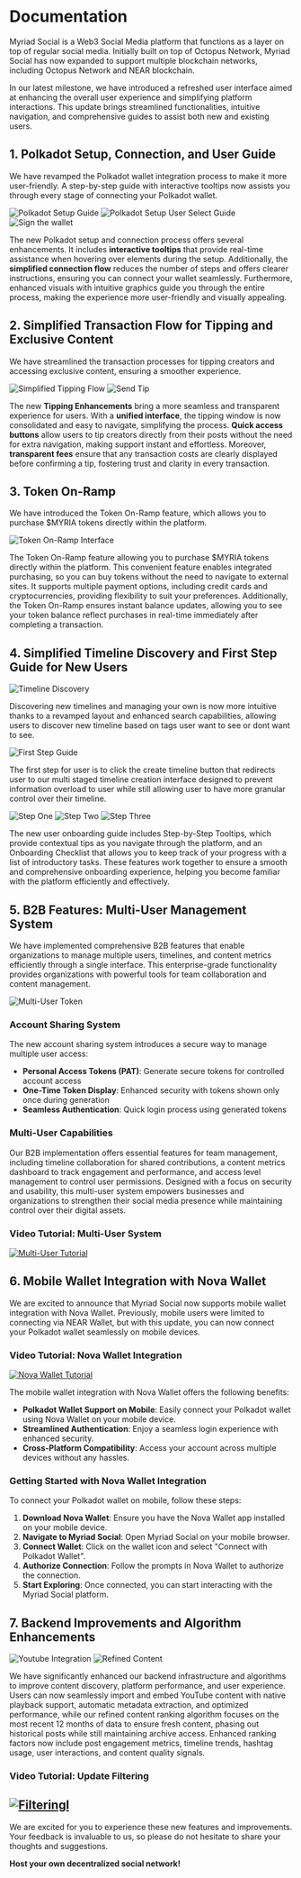 # Documentation

Myriad Social is a Web3 Social Media platform that functions as a layer on top of regular social media. Initially built on top of Octopus Network, Myriad Social has now expanded to support multiple blockchain networks, including Octopus Network and NEAR blockchain.

In our latest milestone, we have introduced a refreshed user interface aimed at enhancing the overall user experience and simplifying platform interactions. This update brings streamlined functionalities, intuitive navigation, and comprehensive guides to assist both new and existing users.

## 1. Polkadot Setup, Connection, and User Guide

We have revamped the Polkadot wallet integration process to make it more user-friendly. A step-by-step guide with interactive tooltips now assists you through every stage of connecting your Polkadot wallet.

![Polkadot Setup Guide](./select-wallet.png)
![Polkadot Setup User Select Guide](./select-user.png)
![Sign the wallet](./wallet-sign-in.png)

The new Polkadot setup and connection process offers several enhancements. It includes **interactive tooltips** that provide real-time assistance when hovering over elements during the setup. Additionally, the **simplified connection flow** reduces the number of steps and offers clearer instructions, ensuring you can connect your wallet seamlessly. Furthermore, enhanced visuals with intuitive graphics guide you through the entire process, making the experience more user-friendly and visually appealing.

## 2. Simplified Transaction Flow for Tipping and Exclusive Content

We have streamlined the transaction processes for tipping creators and accessing exclusive content, ensuring a smoother experience.

![Simplified Tipping Flow](./send-tip.png)
![Send Tip](./send-tip-myriar.png)

The new **Tipping Enhancements** bring a more seamless and transparent experience for users. With a **unified interface**, the tipping window is now consolidated and easy to navigate, simplifying the process. **Quick access buttons** allow users to tip creators directly from their posts without the need for extra navigation, making support instant and effortless. Moreover, **transparent fees** ensure that any transaction costs are clearly displayed before confirming a tip, fostering trust and clarity in every transaction.

## 3. Token On-Ramp

We have introduced the Token On-Ramp feature, which allows you to purchase $MYRIA tokens directly within the platform.

![Token On-Ramp Interface]()

The Token On-Ramp feature allowing you to purchase $MYRIA tokens directly within the platform. This convenient feature enables integrated purchasing, so you can buy tokens without the need to navigate to external sites. It supports multiple payment options, including credit cards and cryptocurrencies, providing flexibility to suit your preferences. Additionally, the Token On-Ramp ensures instant balance updates, allowing you to see your token balance reflect purchases in real-time immediately after completing a transaction.

## 4. Simplified Timeline Discovery and First Step Guide for New Users

![Timeline Discovery](./timeline-discovery.png)

Discovering new timelines and managing your own is now more intuitive thanks to a revamped layout and enhanced search capabilities, allowing users to discover new timeline based on tags user want to see or dont want to see.

![First Step Guide](./create-timeline.png)

The first step for user is to click the create timeline button that redirects user to our multi staged timeline creation interface designed to prevent information overload to user while still allowing user to have more granular control over their timeline.

![Step One](./timeline-creation-1.png)
![Step Two](./timeline-creation-2.png)
![Step Three](./create-timeline-3.png)

The new user onboarding guide includes Step-by-Step Tooltips, which provide contextual tips as you navigate through the platform, and an Onboarding Checklist that allows you to keep track of your progress with a list of introductory tasks. These features work together to ensure a smooth and comprehensive onboarding experience, helping you become familiar with the platform efficiently and effectively.

## 5. B2B Features: Multi-User Management System

We have implemented comprehensive B2B features that enable organizations to manage multiple users, timelines, and content metrics efficiently through a single interface. This enterprise-grade functionality provides organizations with powerful tools for team collaboration and content management.

![Multi-User Token](./multi-user.png)

### Account Sharing System

The new account sharing system introduces a secure way to manage multiple user access:

- **Personal Access Tokens (PAT)**: Generate secure tokens for controlled account access
- **One-Time Token Display**: Enhanced security with tokens shown only once during generation
- **Seamless Authentication**: Quick login process using generated tokens

### Multi-User Capabilities

Our B2B implementation offers essential features for team management, including timeline collaboration for shared contributions, a content metrics dashboard to track engagement and performance, and access level management to control user permissions. Designed with a focus on security and usability, this multi-user system empowers businesses and organizations to strengthen their social media presence while maintaining control over their digital assets.

### Video Tutorial: Multi-User System

[![Multi-User Tutorial](https://img.youtube.com/vi/-cf-RXFiCdM/0.jpg)](https://www.youtube.com/watch?v=-cf-RXFiCdM)

## 6. Mobile Wallet Integration with Nova Wallet

We are excited to announce that Myriad Social now supports mobile wallet integration with Nova Wallet. Previously, mobile users were limited to connecting via NEAR Wallet, but with this update, you can now connect your Polkadot wallet seamlessly on mobile devices.

### Video Tutorial: Nova Wallet Integration
[![Nova Wallet Tutorial](https://img.youtube.com/vi/6PtEhR9-K50/0.jpg)](https://www.youtube.com/watch?v=6PtEhR9-K50)

The mobile wallet integration with Nova Wallet offers the following benefits:

- **Polkadot Wallet Support on Mobile**: Easily connect your Polkadot wallet using Nova Wallet on your mobile device.
- **Streamlined Authentication**: Enjoy a seamless login experience with enhanced security.
- **Cross-Platform Compatibility**: Access your account across multiple devices without any hassles.

### Getting Started with Nova Wallet Integration

To connect your Polkadot wallet on mobile, follow these steps:

1. **Download Nova Wallet**: Ensure you have the Nova Wallet app installed on your mobile device.
2. **Navigate to Myriad Social**: Open Myriad Social on your mobile browser.
3. **Connect Wallet**: Click on the wallet icon and select "Connect with Polkadot Wallet".
4. **Authorize Connection**: Follow the prompts in Nova Wallet to authorize the connection.
5. **Start Exploring**: Once connected, you can start interacting with the Myriad Social platform.

## 7. Backend Improvements and Algorithm Enhancements

![Youtube Integration]()
![Refined Content](./Filtering%20cut%20off12.png)

We have significantly enhanced our backend infrastructure and algorithms to improve content discovery, platform performance, and user experience. Users can now seamlessly import and embed YouTube content with native playback support, automatic metadata extraction, and optimized performance, while our refined content ranking algorithm focuses on the most recent 12 months of data to ensure fresh content, phasing out historical posts while still maintaining archive access. Enhanced ranking factors now include post engagement metrics, timeline trends, hashtag usage, user interactions, and content quality signals.

### Video Tutorial: Update Filtering

## [![Filteringl](https://img.youtube.com/vi/D0Km7_Buclo/0.jpg)](https://www.youtube.com/watch?v=D0Km7_Buclo)

We are excited for you to experience these new features and improvements. Your feedback is invaluable to us, so please do not hesitate to share your thoughts and suggestions.

**Host your own decentralized social network!**
